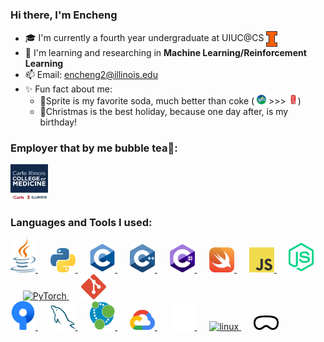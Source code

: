 <h3 align="left"> Hi there, I'm Encheng </h3>

- 🎓 I'm currently a fourth year undergraduate at UIUC@CS <a href="https://siebelschool.illinois.edu/academics/undergraduate" target="blank"> <img align="center" src="./images/uiuc_logo.png" height="25" alt="UIUC"> </a>
- 👀 I'm learning and researching in **Machine Learning/Reinforcement Learning**
- 📫 Email: encheng2@illinois.edu
- ✨ Fun fact about me:
  - 🥤Sprite is my favorite soda, much better than coke ( <img src="./images/sprite.png" alt="sprite" width="15"> >>> <img src="./images/coke.png" alt="coke" width="15">)
  - 🎄Christmas is the best holiday, because one day after, is my birthday!

<h3 align="left">Employer that by me bubble tea🧋:</h3>
<a href="https://medicine.illinois.edu/innovation/jumpsimulationcenter" target="blank"> <img align="center" src="./images/cimed.png" height="60" alt="CIMED"> </a>

<h3 align="left">Languages and Tools I used:</h3>

<a href="https://www.java.com/en/" target="_blank">
  <img src="./images/Java.svg" alt="Java" width="40">
</a>&nbsp;&nbsp;&nbsp;&nbsp;
<a href="https://www.python.org/" target="_blank">
  <img src="./images/python.svg" alt="Python" width="40">
</a>&nbsp;&nbsp;&nbsp;&nbsp;
<a href="https://en.wikipedia.org/wiki/C_(programming_language)" target="_blank">
  <img src="./images/C.svg" alt="C" width="40">
</a>&nbsp;&nbsp;&nbsp;&nbsp;
<a href="https://en.wikipedia.org/wiki/C%2B%2B" target="_blank">
  <img src="./images/Cpp.svg" alt="C++" width="40">
</a>&nbsp;&nbsp;&nbsp;&nbsp;
<a href="https://learn.microsoft.com/en-us/dotnet/csharp/" target="_blank">
  <img src="./images/Csharp.svg" alt="C#" width="40">
</a>&nbsp;&nbsp;&nbsp;&nbsp;
<a href="https://developer.apple.com/swift/" target="_blank">
  <img src="./images/swift.svg" alt="Swift" width="40">
</a>&nbsp;&nbsp;&nbsp;&nbsp;
<a href="https://www.javascript.com/" target="_blank">
  <img src="./images/javascript.svg" alt="JavaScript" width="40">
</a>&nbsp;&nbsp;&nbsp;&nbsp;
<a href="https://nodejs.org/en" target="_blank">
  <img src="./images/nodejs.svg" alt="Node.js" width="40">
</a>&nbsp;&nbsp;&nbsp;&nbsp;
<a href="https://pytorch.org/" target="_blank">
  <img src="https://upload.wikimedia.org/wikipedia/commons/1/10/PyTorch_logo_icon.svg" alt="PyTorch" width="40">
</a>&nbsp;&nbsp;&nbsp;&nbsp;
<a href="https://git-scm.com/" target="_blank">
  <img src="./images/git.svg" alt="git" width="40">
</a>

<br>

<a href="https://www.sourcetreeapp.com/" target="_blank">
  <img src="./images/sourcetree.svg" alt="sourcetree" width="40">
</a>&nbsp;&nbsp;&nbsp;&nbsp;
<a href="https://www.mysql.com/" target="_blank">
  <img src="./images/mysql.svg" alt="MySQL" width="40">
</a>&nbsp;&nbsp;&nbsp;&nbsp;
<a href="https://neo4j.com/" target="_blank">
  <img src="./images/neo4j.svg" alt="Neo4j" width="40">
</a>&nbsp;&nbsp;&nbsp;&nbsp;
<a href="https://cloud.google.com/" target="_blank">
  <img src="./images/gcp.svg" alt="gcp" width="40">
</a>&nbsp;&nbsp;&nbsp;&nbsp;
<a href="https://www.unrealengine.com/en-US" target="_blank">
  <img src="./images/unreal.svg" alt="ue" width="40">
</a>&nbsp;&nbsp;&nbsp;&nbsp;
<a href="https://www.linux.org/" target="_blank">
  <img src="https://www.vectorlogo.zone/logos/linux/linux-icon.svg" alt="linux" width="40">
</a>&nbsp;&nbsp;&nbsp;&nbsp;
<a href="https://www.apple.com/apple-vision-pro/" target="_blank">
  <img src="./images/avp.svg" alt="avp" width="40">
</a>

